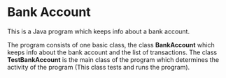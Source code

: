 # Bank Account

This is a Java program which keeps info about a bank account. 

The program consists of one basic class, the class **BankAccount** which keeps info about the bank account and the list of transactions. 
The class **TestBankAccount** is the main class of the program which determines the activity of the program (This class tests and runs the program).

